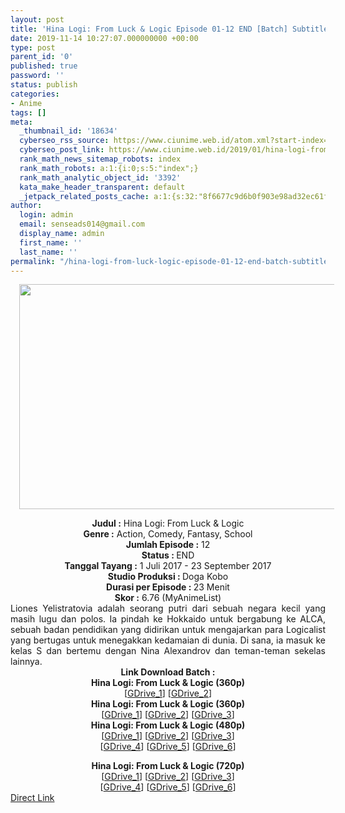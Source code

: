 ```yaml
---
layout: post
title: 'Hina Logi: From Luck & Logic Episode 01-12 END [Batch] Subtitle Indonesia'
date: 2019-11-14 10:27:07.000000000 +00:00
type: post
parent_id: '0'
published: true
password: ''
status: publish
categories:
- Anime
tags: []
meta:
  _thumbnail_id: '18634'
  cyberseo_rss_source: https://www.ciunime.web.id/atom.xml?start-index=1951&max-results=150
  cyberseo_post_link: https://www.ciunime.web.id/2019/01/hina-logi-from-luck-logic-episode-01-12.html
  rank_math_news_sitemap_robots: index
  rank_math_robots: a:1:{i:0;s:5:"index";}
  rank_math_analytic_object_id: '3392'
  kata_make_header_transparent: default
  _jetpack_related_posts_cache: a:1:{s:32:"8f6677c9d6b0f903e98ad32ec61f8deb";a:2:{s:7:"expires";i:1653834760;s:7:"payload";a:0:{}}}
author:
  login: admin
  email: senseads014@gmail.com
  display_name: admin
  first_name: ''
  last_name: ''
permalink: "/hina-logi-from-luck-logic-episode-01-12-end-batch-subtitle-indonesia/"
---
```

<div class="separator" style="clear: both; text-align: center;"><a href="https://1.bp.blogspot.com/--wKZVrHbO4c/XDOf_R4bG_I/AAAAAAAAGmI/oeN9gecmqRoL3hCvMxKSzsnTnKF95wSpQCLcBGAs/s1600/Hina%2Blogi%2B-%2Bfrom%2Bluck%2B%2526%2Blogic.jpg" imageanchor="1" style="margin-left: 1em; margin-right: 1em;"><img border="0" data-original-height="720" data-original-width="1280" height="360" src="{{ site.baseurl }}/assets/2019/11/Hina%2Blogi%2B-%2Bfrom%2Bluck%2B%2526%2Blogic.jpg" width="640" /></a></div>
<p>
<div style="text-align: center;"><b>Judul :</b> Hina Logi: From Luck &amp; Logic</div>
<div style="text-align: center;"><b><b>Genre :</b></b> <b></b>Action, Comedy, Fantasy, School</div>
<div style="text-align: center;"><b>Jumlah Episode :</b> 12<br /><b>Status :&nbsp;</b>END<br /><b>Tanggal Tayang :</b> 1 Juli 2017 - 23 September 2017<br /><b>Studio Produksi : </b>Doga Kobo<br /><b>Durasi per Episode :&nbsp;</b>23 Menit</div>
<div style="text-align: center;"><b>Skor :</b> 6.76 (MyAnimeList)</div>
<div style="text-align: justify;"></div>
<div style="text-align: justify;">Liones Yelistratovia adalah seorang putri dari sebuah negara kecil yang masih lugu dan polos. Ia pindah ke Hokkaido untuk bergabung ke ALCA, sebuah badan pendidikan yang didirikan untuk mengajarkan para Logicalist yang bertugas untuk menegakkan kedamaian di dunia. Di sana, ia masuk ke kelas S dan bertemu dengan Nina Alexandrov dan teman-teman sekelas lainnya.</div>
<div style="text-align: justify;"></div>
<div style="text-align: justify;"></div>
<div style="text-align: center;"><b>Link Download Batch :</b></div>
<div style="text-align: center;">
<div style="text-align: center;">
<div style="text-align: center;"><b>Hina Logi: From Luck &amp; Logic (360p)</b></div>
</div>
<div style="text-align: center;">[<a href="https://drive.google.com/uc?id=1SLfnE0TTFt01O0bTfU-44Hc7KR4mqhWn" target="_blank" rel="noopener">GDrive_1</a>]&nbsp;[<a href="https://drive.google.com/uc?id=1Gy6m66UO8LL5Z7OCKuZlTM2rxed_QqoG" target="_blank" rel="noopener">GDrive_2</a>]</div>
<div style="text-align: center;"></div>
<div style="text-align: center;"><b>Hina Logi: From Luck &amp; Logic (360p)</b></div>
</div>
<div style="text-align: center;">[<a href="https://drive.google.com/uc?id=1YbKYvhl_Lw2_-qBVYoVH6dMo4lLC9c-l" target="_blank" rel="noopener">GDrive_1</a>]&nbsp;[<a href="https://drive.google.com/uc?id=1qnTClhW86BEONxxAH7Jq-U3TJ4aG7XeF" target="_blank" rel="noopener">GDrive_2</a>] [<a href="https://drive.google.com/uc?id=1GLqo10oTOI3tMJkV94kAAx3-QPMuEzO6" target="_blank" rel="noopener">GDrive_3</a>]</div>
<div style="text-align: center;"></div>
<div style="text-align: center;"><b>Hina Logi: From Luck &amp; Logic (480p)</b><br />[<a href="https://drive.google.com/uc?id=1XuPdvEAwumRzfcpe_8xW7sTyhXF6WjXW" target="_blank" rel="noopener">GDrive_1</a>] [<a href="https://drive.google.com/uc?export=download&amp;id=0B4QAkldads_CWDZJeWtYNnZ3ZG8" target="_blank" rel="noopener">GDrive_2</a>] [<a href="https://drive.google.com/uc?export=download&amp;id=1iE-WWb8xZVk5-wTj6ISo5J5ioMqMOR5U" target="_blank" rel="noopener">GDrive_3</a>]<br />[<a href="https://drive.google.com/uc?export=download&amp;id=1rvuWa0sh5KOGD_L7EXmJqk1o8wXhCDhS" target="_blank" rel="noopener">GDrive_4</a>] [<a href="https://drive.google.com/uc?export=download&amp;id=1qrVE4NJ8NP0mdHueFBFxATdJLGpMVEcP" target="_blank" rel="noopener">GDrive_5</a>] [<a href="https://drive.google.com/uc?export=download&amp;id=1HS8sOBTgQ-oMlFx1r7KYh7rJEp66PWf-" target="_blank" rel="noopener">GDrive_6</a>]</p>
</div>
<div style="text-align: center;"><b>Hina Logi: From Luck &amp; Logic (720p)</b><br />[<a href="https://drive.google.com/uc?id=162Yv-lcK8qTtPUNQ0jQhZ22-27EBmFtj" target="_blank" rel="noopener">GDrive_1</a>] [<a href="https://drive.google.com/uc?id=0B4QAkldads_CQ1RUUU1PQ3pEQms" target="_blank" rel="noopener">GDrive_2</a>] [<a href="https://drive.google.com/uc?export=download&amp;id=1wulRBQr3ZpsST8GM58K2kgMX3u6N7rBw" target="_blank" rel="noopener">GDrive_3</a>]<br />[<a href="https://drive.google.com/uc?export=download&amp;id=17r9wwxPkOBfpfA-nL8FrUjQGbmnNuPdz" target="_blank" rel="noopener">GDrive_4</a>] [<a href="https://drive.google.com/uc?export=download&amp;id=15BGv1CM5rHY1b3OZZpC5UDZJWaKhslqC" target="_blank" rel="noopener">GDrive_5</a>] [<a href="https://drive.google.com/uc?export=download&amp;id=1kspSYy4iowVOK8ZhnrKZF1Fjl7c-hXwn" target="_blank" rel="noopener">GDrive_6</a>]</div>
<link rel="stylesheet" href="https://cdnjs.cloudflare.com/ajax/libs/font-awesome/4.7.0/css/font-awesome.min.css" />
<div class="divbtn"> <a href="https://handymansurrender.com/fihup8buzv?key=94550f7ce39444073321dde3b8782f97" class="btn"><i class="fa fa-download"></i> Direct Link</a> </div>
